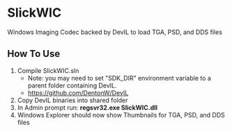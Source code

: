 # SlickWIC
Windows Imaging Codec backed by DevIL to load TGA, PSD, and DDS files

## How To Use
1. Compile SlickWIC.sln
    * Note: you may need to set "SDK_DIR" environment variable to a parent folder containing DevIL.
    * https://github.com/DentonW/DevIL
2. Copy DevIL binaries into shared folder
3. In Admin prompt run: **regsvr32.exe SlickWIC.dll**
4. Windows Explorer should now show Thumbnails for TGA, PSD, and DDS files
